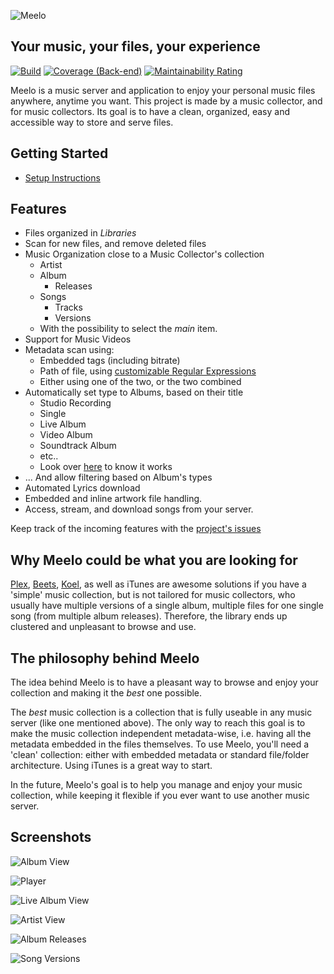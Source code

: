 ![Meelo](assets/banner.png)

## Your music, your files, your experience

[![Build](https://github.com/Arthi-chaud/Meelo/actions/workflows/build.yml/badge.svg)](https://github.com/Arthi-chaud/Meelo/actions/workflows/build.yml)
[![Coverage (Back-end)](https://sonarcloud.io/api/project_badges/measure?project=arthi-chaud_Meelo-back&metric=coverage)](https://sonarcloud.io/summary/new_code?id=arthi-chaud_Meelo-back)
[![Maintainability Rating](https://sonarcloud.io/api/project_badges/measure?project=arthi-chaud_Meelo-back&metric=sqale_rating)](https://sonarcloud.io/summary/new_code?id=arthi-chaud_Meelo-back)

Meelo is a music server and application to enjoy your personal music files anywhere, anytime you want.
This project is made by a music collector, and for music collectors. Its goal is to have a clean, organized, easy and accessible way to store and serve files.

## Getting Started

- [Setup Instructions](https://arthi-chaud.github.io/Meelo/setting-up/)

## Features

- Files organized in *Libraries*
- Scan for new files, and remove deleted files
- Music Organization close to a Music Collector's collection
  - Artist
  - Album
    - Releases
  - Songs
    - Tracks
    - Versions
  - With the possibility to select the *main* item.
- Support for Music Videos
- Metadata scan using:
  - Embedded tags (including bitrate)
  - Path of file, using [customizable Regular Expressions](https://arthi-chaud.github.io/Meelo/setting-up/#prepare-your-settings)
  - Either using one of the two, or the two combined
- Automatically set type to Albums, based on their title
  - Studio Recording
  - Single
  - Live Album
  - Video Album
  - Soundtrack Album
  - etc..
  - Look over [here](https://arthi-chaud.github.io/Meelo/album-types/) to know it works
- ... And allow filtering based on Album's types
- Automated Lyrics download
- Embedded and inline artwork file handling.
- Access, stream, and download songs from your server.

Keep track of the incoming features with the [project's issues](https://github.com/Arthi-chaud/Meelo/issues)

## Why Meelo could be what you are looking for

[Plex](https://www.plex.tv/fr/), [Beets](https://github.com/beetbox/beets), [Koel](https://github.com/koel/koel), as well as iTunes are awesome solutions if you have a 'simple' music collection, but is not tailored for music collectors, who usually have multiple versions of a single album, multiple files for one single song (from multiple album releases). Therefore, the library ends up clustered and unpleasant to browse and use.

## The philosophy behind Meelo

The idea behind Meelo is to have a pleasant way to browse and enjoy your collection and making it the *best* one possible.

The *best* music collection is a collection that is fully useable in any music server (like one mentioned above). The only way to reach this goal is to make the music collection independent metadata-wise, i.e. having all the metadata embedded in the files themselves.
To use Meelo, you'll need a 'clean' collection: either with embedded metadata or standard file/folder architecture. Using iTunes is a great way to start.

In the future, Meelo's goal is to help you manage and enjoy your music collection, while keeping it flexible if you ever want to use another music server.

## Screenshots

![Album View](./assets/examples/album-view.png)

![Player](./assets/examples/player.png)

![Live Album View](./assets/examples/live-album-view.png)

![Artist View](./assets/examples/artist-view.png)

![Album Releases](./assets/examples/album-releases.png)

![Song Versions](./assets/examples/song-versions.png)
